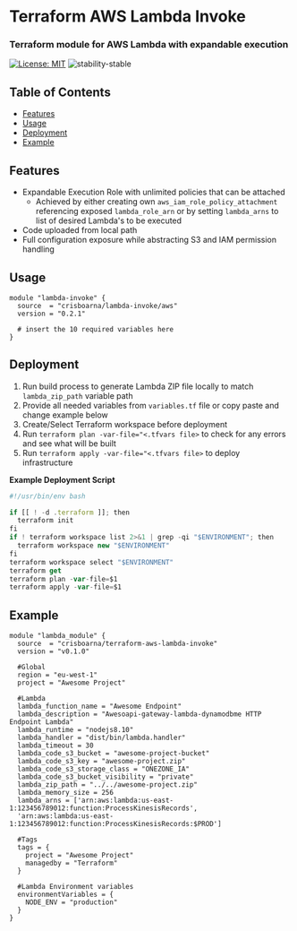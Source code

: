 # Terraform AWS Lambda Invoke

### Terraform module for AWS Lambda with expandable execution
[![License: MIT](https://img.shields.io/badge/License-MIT-green.svg)](https://opensource.org/licenses/MIT)
![stability-stable](https://img.shields.io/badge/stability-stable-green.svg)

## Table of Contents
* [Features](#features)
* [Usage](#usage)
* [Deployment](#deployment)
* [Example](#example)

## Features

- Expandable Execution Role with unlimited policies that can be attached
  - Achieved by either creating own `aws_iam_role_policy_attachment` referencing exposed `lambda_role_arn` or by setting `lambda_arns` to list of desired Lambda's to be executed
- Code uploaded from local path
- Full configuration exposure while abstracting S3 and IAM permission handling

## Usage
```hcl-terraform
module "lambda-invoke" {
  source  = "crisboarna/lambda-invoke/aws"
  version = "0.2.1"

  # insert the 10 required variables here
}
```

## Deployment
1. Run build process to generate Lambda ZIP file locally to match `lambda_zip_path` variable path
2. Provide all needed variables from `variables.tf` file or copy paste and change example below
3. Create/Select Terraform workspace before deployment
4. Run `terraform plan -var-file="<.tfvars file>` to check for any errors and see what will be built
5. Run `terraform apply -var-file="<.tfvars file>` to deploy infrastructure

**Example Deployment Script**
```js
#!/usr/bin/env bash

if [[ ! -d .terraform ]]; then
  terraform init
fi
if ! terraform workspace list 2>&1 | grep -qi "$ENVIRONMENT"; then
  terraform workspace new "$ENVIRONMENT"
fi
terraform workspace select "$ENVIRONMENT"
terraform get
terraform plan -var-file=$1
terraform apply -var-file=$1
```

## Example
```hcl-terraform
module "lambda_module" {
  source  = "crisboarna/terraform-aws-lambda-invoke"
  version = "v0.1.0"

  #Global
  region = "eu-west-1"
  project = "Awesome Project"

  #Lambda
  lambda_function_name = "Awesome Endpoint"
  lambda_description = "Awesoapi-gateway-lambda-dynamodbme HTTP Endpoint Lambda"
  lambda_runtime = "nodejs8.10"
  lambda_handler = "dist/bin/lambda.handler"
  lambda_timeout = 30
  lambda_code_s3_bucket = "awesome-project-bucket"
  lambda_code_s3_key = "awesome-project.zip"
  lambda_code_s3_storage_class = "ONEZONE_IA"
  lambda_code_s3_bucket_visibility = "private"
  lambda_zip_path = "../../awesome-project.zip"
  lambda_memory_size = 256
  lambda_arns = ['arn:aws:lambda:us-east-1:123456789012:function:ProcessKinesisRecords',
  'arn:aws:lambda:us-east-1:123456789012:function:ProcessKinesisRecords:$PROD']
  
  #Tags
  tags = {
    project = "Awesome Project"
    managedby = "Terraform"
  }
  
  #Lambda Environment variables
  environmentVariables = {
    NODE_ENV = "production"
  }
}
```
